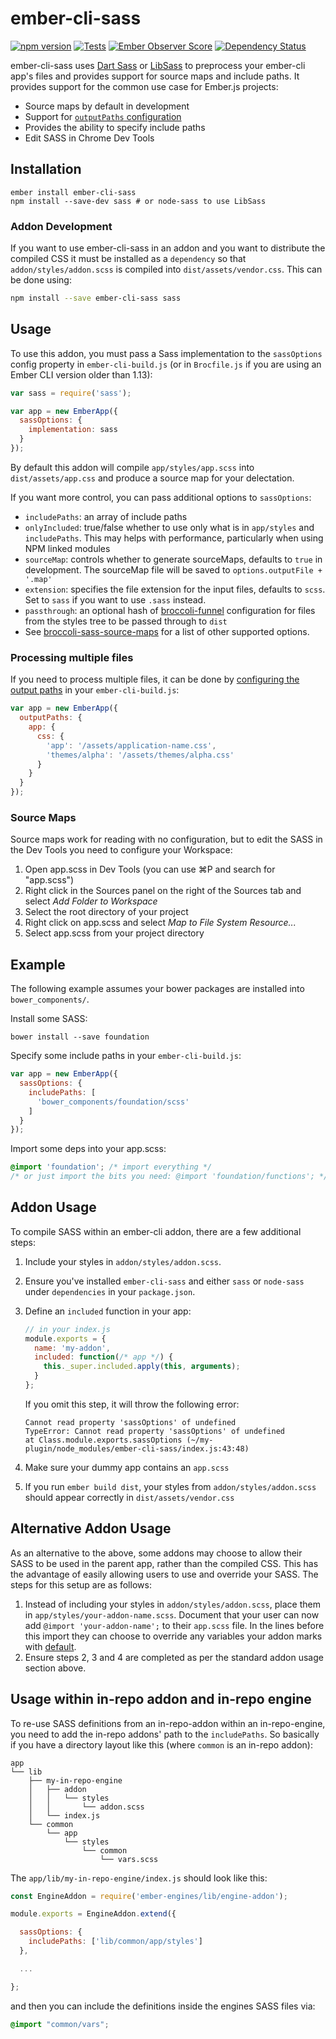 # ember-cli-sass

[![npm version](https://badge.fury.io/js/ember-cli-sass.svg)](https://www.npmjs.com/package/ember-cli-sass)
[![Tests](https://travis-ci.org/aexmachina/ember-cli-sass.svg)](https://travis-ci.org/aexmachina/ember-cli-sass)
[![Ember Observer Score](http://emberobserver.com/badges/ember-cli-sass.svg)](http://emberobserver.com/addons/ember-cli-sass)
[![Dependency Status](https://david-dm.org/aexmachina/ember-cli-sass.svg)](https://david-dm.org/aexmachina/ember-cli-sass)

ember-cli-sass uses [Dart Sass][] or [LibSass][] to preprocess your ember-cli app's files and provides support for source maps and include paths. It provides support for the common use case for Ember.js projects:

[Dart Sass]: https://sass-lang.com/dart-sass
[LibSass]: https://sass-lang.com/libsass

- Source maps by default in development
- Support for [`outputPaths` configuration](http://ember-cli.com/user-guide/#configuring-output-paths)
- Provides the ability to specify include paths
- Edit SASS in Chrome Dev Tools

## Installation

```
ember install ember-cli-sass
npm install --save-dev sass # or node-sass to use LibSass
```

### Addon Development

If you want to use ember-cli-sass in an addon and you want to distribute the compiled CSS it must be installed as a `dependency` so that `addon/styles/addon.scss` is compiled into `dist/assets/vendor.css`. This can be done using:

```bash
npm install --save ember-cli-sass sass
```

## Usage

To use this addon, you must pass a Sass implementation to the `sassOptions`
config property in `ember-cli-build.js` (or in `Brocfile.js` if you are using an
Ember CLI version older than 1.13):

```javascript
var sass = require('sass');

var app = new EmberApp({
  sassOptions: {
    implementation: sass
  }
});
```

By default this addon will compile `app/styles/app.scss` into `dist/assets/app.css` and produce
a source map for your delectation.

If you want more control, you can pass additional options to `sassOptions`:

- `includePaths`: an array of include paths
- `onlyIncluded`: true/false whether to use only what is in `app/styles` and `includePaths`. This may helps with performance, particularly when using NPM linked modules
- `sourceMap`: controls whether to generate sourceMaps, defaults to `true` in development. The sourceMap file will be saved to `options.outputFile + '.map'`
- `extension`: specifies the file extension for the input files, defaults to `scss`. Set to `sass` if you want to use `.sass` instead.
- `passthrough`: an optional hash of [broccoli-funnel](https://github.com/broccolijs/broccoli-funnel) configuration for files from the styles tree to be passed through to `dist`
- See [broccoli-sass-source-maps](https://github.com/aexmachina/broccoli-sass-source-maps) for a list of other supported options.

### Processing multiple files

If you need to process multiple files, it can be done by [configuring the output paths](http://ember-cli.com/user-guide/#configuring-output-paths) in your `ember-cli-build.js`:

```js
var app = new EmberApp({
  outputPaths: {
    app: {
      css: {
        'app': '/assets/application-name.css',
        'themes/alpha': '/assets/themes/alpha.css'
      }
    }
  }
});
```

### Source Maps

Source maps work for reading with no configuration, but to edit the SASS in the Dev Tools
you need to configure your Workspace:

1. Open app.scss in Dev Tools (you can use ⌘P and search for "app.scss")
1. Right click in the Sources panel on the right of the Sources tab and
  select _Add Folder to Workspace_
1. Select the root directory of your project
1. Right click on app.scss and select _Map to File System Resource..._
1. Select app.scss from your project directory

## Example

The following example assumes your bower packages are installed into `bower_components/`.

Install some SASS:

```shell
bower install --save foundation
```

Specify some include paths in your `ember-cli-build.js`:

```javascript
var app = new EmberApp({
  sassOptions: {
    includePaths: [
      'bower_components/foundation/scss'
    ]
  }
});
```

Import some deps into your app.scss:

```scss
@import 'foundation'; /* import everything */
/* or just import the bits you need: @import 'foundation/functions'; */
```

## Addon Usage

To compile SASS within an ember-cli addon, there are a few additional steps:

1. Include your styles in `addon/styles/addon.scss`.

2. Ensure you've installed `ember-cli-sass` and either `sass` or `node-sass`
   under `dependencies` in your `package.json`.

3. Define an `included` function in your app:
   ```js
   // in your index.js
   module.exports = {
     name: 'my-addon',
     included: function(/* app */) {
       this._super.included.apply(this, arguments);
     }
   };
   ```

   If you omit this step, it will throw the following error:
   ```
   Cannot read property 'sassOptions' of undefined
   TypeError: Cannot read property 'sassOptions' of undefined
   at Class.module.exports.sassOptions (~/my-plugin/node_modules/ember-cli-sass/index.js:43:48)
   ```

4. Make sure your dummy app contains an `app.scss`

5. If you run `ember build dist`, your styles from `addon/styles/addon.scss`
   should appear correctly in `dist/assets/vendor.css`

## Alternative Addon Usage

As an alternative to the above, some addons may choose to allow their SASS to be  used in
the parent app, rather than the compiled CSS. This has the advantage of easily allowing
users to use and override your SASS. The steps for this setup are as follows:

1. Instead of including your styles in `addon/styles/addon.scss`, place them in
  `app/styles/your-addon-name.scss`. Document that your user can now add
  `@import 'your-addon-name';` to their `app.scss` file. In the lines before this import
  they can choose to override any variables your addon marks with
  [default](http://sass-lang.com/documentation/file.SASS_REFERENCE.html#variable_defaults_).
2. Ensure steps 2, 3 and 4 are completed as per the standard addon usage section above.

## Usage within in-repo addon and in-repo engine

To re-use SASS definitions from an in-repo-addon within an in-repo-engine, you
need to add the in-repo addons' path to the `includePaths`. So basically if you
have a directory layout like this (where `common` is an in-repo addon):

```
app
└── lib
    ├── my-in-repo-engine
    │   ├── addon
    │   │   └── styles
    │   │       └── addon.scss
    │   └── index.js
    └── common
        └── app
            └── styles
                └── common
                    └── vars.scss
```

The `app/lib/my-in-repo-engine/index.js` should look like this:

```js
const EngineAddon = require('ember-engines/lib/engine-addon');

module.exports = EngineAddon.extend({

  sassOptions: {
    includePaths: ['lib/common/app/styles']
  },

  ...

};
```

and then you can include the definitions inside the engines SASS files via:

```scss
@import "common/vars";
```
